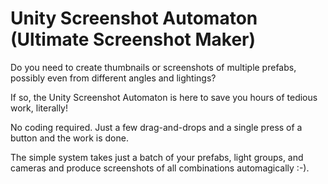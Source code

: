 # Unity Screenshot Automaton (Ultimate Screenshot Maker)

Do you need to create thumbnails or screenshots of multiple prefabs, possibly even from different angles and lightings?

If so, the Unity Screenshot Automaton is here to save you hours of tedious work, literally!

No coding required. Just a few drag-and-drops and a single press of a button and the work is done.

The simple system takes just a batch of your prefabs, light groups, and cameras and produce screenshots of all combinations automagically :-).
